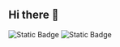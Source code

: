 ## Hi there 👋

![Static Badge](https://img.shields.io/badge/HTML5-orange?style=for-the-badge&logo=HTML5&logoColor=white&labelColor=orange&color=gray)
![Static Badge](https://img.shields.io/badge/CSS3-blue?style=for-the-badge&logo=CSS3&logoColor=white&labelColor=blue&color=gray)


<!--
**fpastor/fpastor** is a ✨ _special_ ✨ repository because its `README.md` (this file) appears on your GitHub profile.

Here are some ideas to get you started:

- 🔭 I’m currently working on ...
- 🌱 I’m currently learning ...
- 👯 I’m looking to collaborate on ...
- 🤔 I’m looking for help with ...
- 💬 Ask me about ...
- 📫 How to reach me: ...
- 😄 Pronouns: ...
- ⚡ Fun fact: ...
-->
